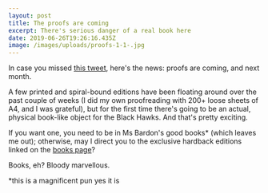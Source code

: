 ```yaml
---
layout: post
title: The proofs are coming
excerpt: There's serious danger of a real book here
date: 2019-06-26T19:26:16.435Z
image: /images/uploads/proofs-1-1-.jpg
---
```

In case you missed [this tweet](https://twitter.com/NatashaBardon/status/1143814668215042048), here's the news: proofs are coming, and next month.

A few printed and spiral-bound editions have been floating around over the past couple of weeks (I did my own proofreading with 200+ loose sheets of A4, and I was grateful), but for the first time there's going to be an actual, physical book-like object for the Black Hawks. And that's pretty exciting.

If you want one, you need to be in Ms Bardon's good books* (which leaves me out); otherwise, may I direct you to the exclusive hardback editions linked on the [books page](/books)?

Books, eh? Bloody marvellous.

*this is a magnificent pun yes it is
